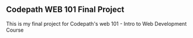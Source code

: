 ## Codepath WEB 101 Final Project
This is my final project for Codepath's web 101 - Intro to Web Development Course